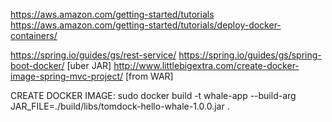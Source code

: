 https://aws.amazon.com/getting-started/tutorials
https://aws.amazon.com/getting-started/tutorials/deploy-docker-containers/

https://spring.io/guides/gs/rest-service/
https://spring.io/guides/gs/spring-boot-docker/ [uber JAR]
http://www.littlebigextra.com/create-docker-image-spring-mvc-project/ [from WAR]

CREATE DOCKER IMAGE:
sudo docker build -t whale-app --build-arg JAR_FILE=./build/libs/tomdock-hello-whale-1.0.0.jar .
